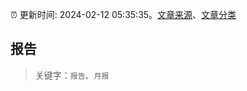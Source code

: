 :alarm_clock: 更新时间: 2024-02-12 05:35:35。[文章来源](/README.md)、[文章分类](/TAGS.md)

## 报告


> 关键字：`报告`、`月报`



